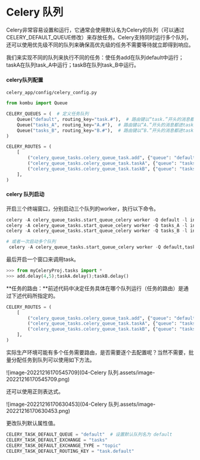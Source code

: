 # Celery 队列

Celery非常容易设置和运行，它通常会使用默认名为Celery的队列（可以通过CELERY_DEFAULT_QUEUE修改）来存放任务。Celery支持同时运行多个队列，还可以使用优先级不同的队列来确保高优先级的任务不需要等待就立即得到响应。

我们来实现不同的队列来执行不同的任务：使任务add在队列default中运行；taskA在队列task_A中运行；taskB在队列task_B中运行。

#### celery队列配置

`celery_app/config/celery_config.py`

```python
from kombu import Queue

CELERY_QUEUES = (  # 定义任务队列
    Queue("default", routing_key="task.#"),  # 路由键以“task.”开头的消息都进default队列
    Queue("tasks_A", routing_key="A.#"),  # 路由键以“A.”开头的消息都进tasks_A队列
    Queue("tasks_B", routing_key="B.#"),  # 路由键以“B.”开头的消息都进tasks_B队列
)

CELERY_ROUTES = (
    [
        ("celery_queue_tasks.celery_queue_task.add", {"queue": "default"}),  # 将add任务分配至队列 default
        ("celery_queue_tasks.celery_queue_task.taskA", {"queue": "tasks_A"}),  # 将taskA任务分配至队列 tasks_A
        ("celery_queue_tasks.celery_queue_task.taskB", {"queue": "tasks_B"}),  # 将taskB任务分配至队列 tasks_B
    ],
)
```

#### celery 队列启动

开启三个终端窗口，分别启动三个队列的worker，执行以下命令。

```python
celery -A celery_queue_tasks.start_queue_celery worker -Q default -l info
celery -A celery_queue_tasks.start_queue_celery worker -Q tasks_A -l info
celery -A celery_queue_tasks.start_queue_celery worker -Q tasks_B -l info

# 或者一次启动多个队列
 celery -A celery_queue_tasks.start_queue_celery worker -Q default,tasks_A,tasks_B -P eventlet -c 3 -l info
```

最后开启一个窗口来调用task。

```python
>>> from myCeleryProj.tasks import *
>>> add.delay(4,5);taskA.delay();taskB.delay()
```

**任务的路由：**前述代码中决定任务具体在哪个队列运行（任务的路由）是通过下述代码所指定的。

```python
CELERY_ROUTES = (
    [
        ("celery_queue_tasks.celery_queue_task.add", {"queue": "default"}),  # 将add任务分配至队列 default
        ("celery_queue_tasks.celery_queue_task.taskA", {"queue": "tasks_A"}),  # 将taskA任务分配至队列 tasks_A
        ("celery_queue_tasks.celery_queue_task.taskB", {"queue": "tasks_B"}),  # 将taskB任务分配至队列 tasks_B
    ],
)
```

实际生产环境可能有多个任务需要路由，是否需要逐个去配置呢？当然不需要，批量分配任务到队列可以使用如下方法。

![image-20221216170545709](04-Celery 队列.assets/image-20221216170545709.png)

还可以使用正则表达式。 

![image-20221216170630453](04-Celery 队列.assets/image-20221216170630453.png)

更改队列默认属性值。

```python
CELERY_TASK_DEFAULT_QUEUE = "default"  # 设置默认队列名为 default
CELERY_TASK_DEFAULT_EXCHANGE = "tasks"
CELERY_TASK_DEFAULT_EXCHANGE_TYPE = "topic"
CELERY_TASK_DEFAULT_ROUTING_KEY = "task.default"
```
